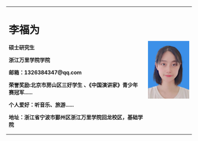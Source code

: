 <table border="0">
  <tr>
    <td width="75%">
      <h1>李福为</h1>
      <p><b>硕士研究生</b></p>
      <p><b>浙江万里学院学院</b></p>
      <p><b>邮箱：1326384347@qq.com</b></p>
      <p><b>荣誉奖励:北京市房山区三好学生 、《中国演讲家》青少年赛冠军......</b></p>
      <p><b>个人爱好：听音乐、旅游......</b></p>
      <p><b>地址：浙江省宁波市鄞州区浙江万里学院回龙校区，基础学院</b></p>
    </td>
    <td width="25%">
      <img src="李福为.jpg" width="100%">      
    </td>
  </tr>
</table>
